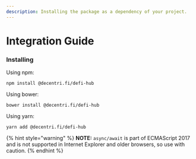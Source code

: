 ```yaml
---
description: Installing the package as a dependency of your project.
---
```


# Integration Guide

### Installing

Using npm:

```
npm install @decentri.fi/defi-hub
```

Using bower:&#x20;

```
bower install @decentri.fi/defi-hub
```

Using yarn:

```
yarn add @decentri.fi/defi-hub
```



{% hint style="warning" %}
**NOTE:** `async/await` is part of ECMAScript 2017 and is not supported in Internet Explorer and older browsers, so use with caution.
{% endhint %}
